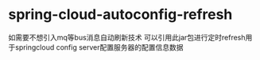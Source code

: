 # spring-cloud-autoconfig-refresh
如需要不想引入mq等bus消息自动刷新技术  可以引用此jar包进行定时refresh用于springcloud config server配置服务器的配置信息数据
